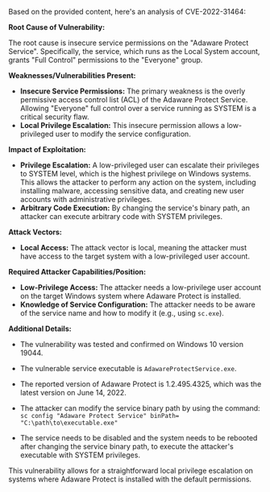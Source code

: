 Based on the provided content, here's an analysis of CVE-2022-31464:

**Root Cause of Vulnerability:**

The root cause is insecure service permissions on the "Adaware Protect Service". Specifically, the service, which runs as the Local System account, grants "Full Control" permissions to the "Everyone" group.

**Weaknesses/Vulnerabilities Present:**

*   **Insecure Service Permissions:** The primary weakness is the overly permissive access control list (ACL) of the Adaware Protect Service. Allowing "Everyone" full control over a service running as SYSTEM is a critical security flaw.
*   **Local Privilege Escalation:** This insecure permission allows a low-privileged user to modify the service configuration.

**Impact of Exploitation:**

*   **Privilege Escalation:** A low-privileged user can escalate their privileges to SYSTEM level, which is the highest privilege on Windows systems. This allows the attacker to perform any action on the system, including installing malware, accessing sensitive data, and creating new user accounts with administrative privileges.
*   **Arbitrary Code Execution:** By changing the service's binary path, an attacker can execute arbitrary code with SYSTEM privileges.

**Attack Vectors:**

*   **Local Access:** The attack vector is local, meaning the attacker must have access to the target system with a low-privileged user account.

**Required Attacker Capabilities/Position:**

*   **Low-Privilege Access:** The attacker needs a low-privilege user account on the target Windows system where Adaware Protect is installed.
*   **Knowledge of Service Configuration:** The attacker needs to be aware of the service name and how to modify it (e.g., using `sc.exe`).

**Additional Details:**

*   The vulnerability was tested and confirmed on Windows 10 version 19044.
*   The vulnerable service executable is `AdawareProtectService.exe`.
*   The reported version of Adaware Protect is 1.2.495.4325, which was the latest version on June 14, 2022.
* The attacker can modify the service binary path by using the command:
`sc config "Adaware Protect Service" binPath= "C:\path\to\executable.exe"`

*   The service needs to be disabled and the system needs to be rebooted after changing the service binary path, to execute the attacker's executable with SYSTEM privileges.

This vulnerability allows for a straightforward local privilege escalation on systems where Adaware Protect is installed with the default permissions.